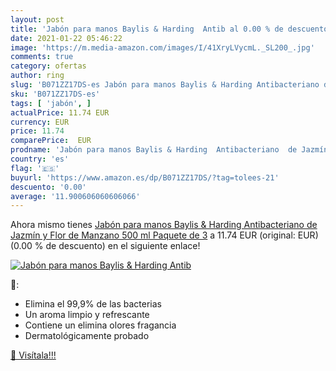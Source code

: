 ```yaml
---
layout: post
title: 'Jabón para manos Baylis & Harding  Antib al 0.00 % de descuento'
date: 2021-01-22 05:46:22
image: 'https://m.media-amazon.com/images/I/41XryLVycmL._SL200_.jpg'
comments: true
category: ofertas
author: ring
slug: 'B071ZZ17DS-es Jabón para manos Baylis & Harding Antibacteriano de Jazmín...'
sku: 'B071ZZ17DS-es'
tags: [ 'jabón', ]
actualPrice: 11.74 EUR
currency: EUR
price: 11.74
comparePrice:  EUR
prodname: 'Jabón para manos Baylis & Harding  Antibacteriano  de Jazmín y Flor de Manzano  500 ml  Paquete de 3'
country: 'es'
flag: '🇪🇸'
buyurl: 'https://www.amazon.es/dp/B071ZZ17DS/?tag=tolees-21'
descuento: '0.00'
average: '11.900606060606066'
---
```


Ahora mismo tienes [Jabón para manos Baylis & Harding  Antibacteriano  de Jazmín y Flor de Manzano  500 ml  Paquete de 3](https://www.amazon.es/dp/B071ZZ17DS/?tag=tolees-21) a 11.74 EUR (original:  EUR) (0.00 %  de descuento) en el siguiente enlace!

[![Jabón para manos Baylis & Harding  Antib](https://m.media-amazon.com/images/I/41XryLVycmL._SL200_.jpg)](https://www.amazon.es/dp/B071ZZ17DS/?tag=tolees-21)

🔎:

- Elimina el 99,9% de las bacterias
- Un aroma limpio y refrescante
- Contiene un elimina olores fragancia
- Dermatológicamente probado

[🛒 Visítala!!!](https://www.amazon.es/dp/B071ZZ17DS/?tag=tolees-21)
